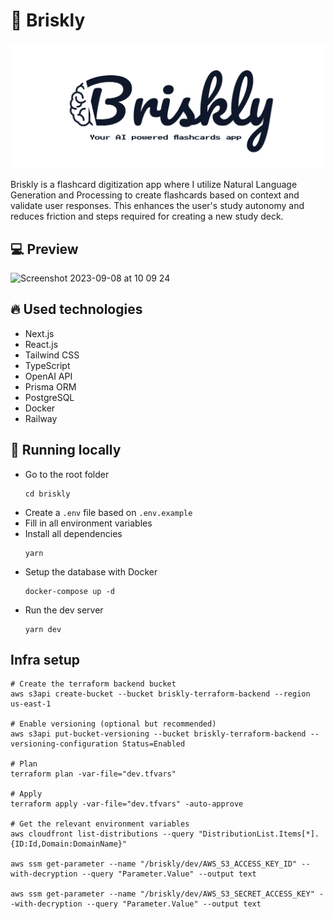 # 🤖 Briskly
![Briskly! Your AI powered flashcards app.](/docs/images/banner.png)

Briskly is a flashcard digitization app where I utilize Natural Language Generation and Processing to create flashcards based on context and validate user responses. This enhances the user's study autonomy and reduces friction and steps required for creating a new study deck.

## :computer: Preview
<img width="1470" alt="Screenshot 2023-09-08 at 10 09 24" src="https://github.com/emiliosheinz/briskly/assets/103655828/01260835-d475-4aee-b8b7-6ea9659efacb">

## :fire: Used technologies
- Next.js
- React.js
- Tailwind CSS
- TypeScript
- OpenAI API
- Prisma ORM
- PostgreSQL
- Docker
- Railway

## :wrench: Running locally

- Go to the root folder
  ```
  cd briskly
  ```
- Create a `.env` file based on  `.env.example`
- Fill in all environment variables
- Install all dependencies
  ```
  yarn
  ```
- Setup the database with Docker
  ```
  docker-compose up -d
  ```
- Run the dev server
  ```
  yarn dev
  ```
## Infra setup

```
# Create the terraform backend bucket
aws s3api create-bucket --bucket briskly-terraform-backend --region us-east-1 

# Enable versioning (optional but recommended)
aws s3api put-bucket-versioning --bucket briskly-terraform-backend --versioning-configuration Status=Enabled

# Plan
terraform plan -var-file="dev.tfvars"

# Apply
terraform apply -var-file="dev.tfvars" -auto-approve

# Get the relevant environment variables
aws cloudfront list-distributions --query "DistributionList.Items[*].{ID:Id,Domain:DomainName}"

aws ssm get-parameter --name "/briskly/dev/AWS_S3_ACCESS_KEY_ID" --with-decryption --query "Parameter.Value" --output text

aws ssm get-parameter --name "/briskly/dev/AWS_S3_SECRET_ACCESS_KEY" --with-decryption --query "Parameter.Value" --output text
```
